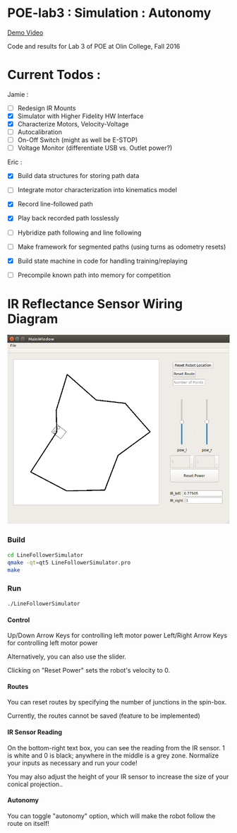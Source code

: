 # POE-lab3 : Simulation : Autonomy

[Demo Video](https://youtu.be/jBecrwmV3AQ)

Code and results for Lab 3 of POE at Olin College, Fall 2016

# Current Todos :

Jamie :

- [ ] Redesign IR Mounts
- [x] Simulator with Higher Fidelity HW Interface
- [x] Characterize Motors, Velocity-Voltage
- [ ] Autocalibration
- [ ] On-Off Switch (might as well be E-STOP)
- [ ] Voltage Monitor (differentiate USB vs. Outlet power?)

Eric :

- [x] Build data structures for storing path data
- [ ] Integrate motor characterization into kinematics model
- [x] Record line-followed path
- [x] Play back recorded path losslessly
- [ ] Hybridize path following and line following
- [ ] Make framework for segmented paths (using turns as odometry resets)
- [x] Build state machine in code for handling training/replaying
- [ ] Precompile known path into memory for competition


# IR Reflectance Sensor Wiring Diagram

![Demo](images/simulation_demo.png)

### Build

```bash
cd LineFollowerSimulator
qmake -qt=qt5 LineFollowerSimulator.pro
make
```

### Run

```bash
./LineFollowerSimulator
```

#### Control

Up/Down Arrow Keys for controlling left motor power
Left/Right Arrow Keys for controlling left motor power

Alternatively, you can also use the slider.

Clicking on "Reset Power" sets the robot's velocity to 0.

#### Routes

You can reset routes by specifying the number of junctions in the spin-box.

Currently, the routes cannot be saved (feature to be implemented)

#### IR Sensor Reading

On the bottom-right text box, you can see the reading from the IR sensor.
1 is white and 0 is black; anywhere in the middle is a grey zone.
Normalize your inputs as necessary and run your code!

You may also adjust the height of your IR sensor to increase the size of your conical projection..

#### Autonomy

You can toggle "autonomy" option, which will make the robot follow the route on itself!
